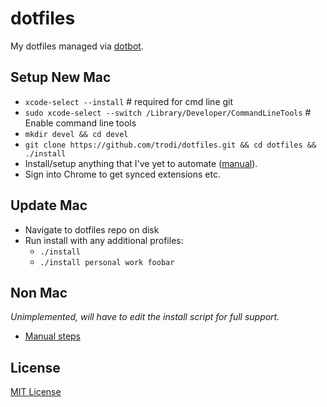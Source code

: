 # dotfiles

My dotfiles managed via [dotbot](https://github.com/anishathalye/dotbot).

## Setup New Mac

* `xcode-select --install` # required for cmd line git
* `sudo xcode-select --switch /Library/Developer/CommandLineTools` # Enable command line tools
* `mkdir devel && cd devel`
* `git clone https://github.com/trodi/dotfiles.git && cd dotfiles && ./install`
* Install/setup anything that I've yet to automate ([manual](manual.md)).
* Sign into Chrome to get synced extensions etc.

## Update Mac

* Navigate to dotfiles repo on disk
* Run install with any additional profiles:
    * `./install`
    * `./install personal work foobar`

## Non Mac

_Unimplemented, will have to edit the install script for full support._

* [Manual steps](windows.md)

## License

[MIT License](LICENSE)
